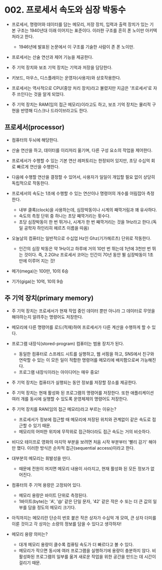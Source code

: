 # 002. 프로세서 속도와 심장 박동수

- 프로세서, 명령어와 데이터를 담는 메모리, 저장 장치, 입력과 출력 장치가 있는 기본 구조는 1940년대 이래 이어지는 표준이다. 이러한 구조를 흔히 폰 노이만 아키텍처라고 한다.

  - 1946년에 발표된 논문에서 이 구조를 기술한 사람이 존 폰 노이만.

- 프로세서는 산술 연산과 제어 기능을 제공한다.

- 주 기억 장치와 보조 기억 장치는 기억과 저장을 담당한다.

- 키보드, 마우스, 디스플레이는 운영자(사용자)와 상호작용한다.

- 프로세서는 역사적으로 CPU(중앙 처리 장치)라고 불렸지만 지금은 '프로세서'로 자주 쓰인다는 것을 알게 되었다.

- 주 기억 장치는 RAM(임의 접근 메모리)이라고도 하고, 보조 기억 장치는 물리적 구현을 반영해 디스크나 드라이브라고도 한다.

## 프로세서(processor)

- 컴퓨터의 두뇌에 해당한다.

- 산술 연산을 하고, 데이터를 이리저리 옮기며, 다른 구성 요소의 작업을 제어한다.

- 프로세서가 수행할 수 있는 기본 연산 레퍼토리는 한정되어 있지만, 초당 수십억 회로 빠르게 연산을 수행한다.

- 다음에 수행할 연산을 결정할 수 있어서, 사용자가 일일이 개입할 필요 없이 상당히 독립적으로 작동한다.

- 프로세서의 속도는 1초에 수행할 수 있는 연산이나 명령어의 개수를 어림잡아 측정한다.

  - 내부 클록(clock)을 사용하는데, 심장박동이나 시계의 째깍거림과 꽤 유사하다.
  - 속도의 측정 단위 중 하나는 초당 째깍거리는 횟수다.
  - 초당 심장박동이 한 번 뛰거나, 시계가 한 번 째깍거리는 것을 1Hz라고 한다.(독일 공학자 하인리히 헤르츠 이름을 따옴)

- 오늘날의 컴퓨터는 일반적으로 수십업 Hz인 Ghz(기가헤르츠) 단위로 작동한다.

  - 인간의 심장 박동은 약 1Hz이고 하루에 거의 10만 번 뛰는데 1년에 3천만 번 뛰는 것이다.
    즉, 2.2Ghz 프로세서 코어는 인간이 70년 동안 뛸 심장박동이 1초 만에 이루어 지는 것!

- 메가(mega)는 100만, 10의 6승

- 기가(giga)는 10억, 10의 9승

## 주 기억 장치(primary memory)

- 주 기억 장치는 프로세서가 현재 작업 중인 데이터 뿐만 아니라 그 데이터로 무엇을 해야하는지 알려주는 명령어도 저장한다.

- 메모리에 다른 명령어를 로드(적재)하여 프로세서가 다른 계산을 수행하게 할 수 있다.

- 프로그램 내장식(stored-program) 컴퓨터는 범용 장치가 된다.

  - 동일한 컴퓨터로 스프레드 시트를 실행하고, 웹 서핑을 하고, SNS에서 친구와 연락할 수 있는 이 모든 일이 적합한 명령어를 메모리에 배치함으로써 가능해진다.
  - 프로그램 내장식이라는 아이디어는 매우 중요!

- 주 기억 장치는 컴퓨터가 실행되는 동안 정보를 저장할 장소를 제공한다.

- 주 기억 장치는 현재 활성화 된 프로그램의 명령어를 저장한다. 또한 애플리케이션 여러 개를 동시에 실행할 수 있도록 운영체제의 명령어도 저장한다.

- 주 기억 장치를 RAN(임의 접근 메모리)라고 부르는 이유는?

  - 프로세서가 정보에 접근할 때 메모리에 저장된 위치와 관계없이 같은 속도로 접근할 수 있기 때문.
  - 메모리의 어떠한 위치에 무작위로 접근하더라도 접근 속도는 거의 비슷하다.

- 비디오 테이프로 영화의 마지막 부분을 보려면 처음 시작 부분부터 '빨리 감기' 해야만 했다. 이러한 방식은 순차적 접근(sequential access)이라고 한다.

- 대부분의 메모리는 휘발성을 띤다.

  - 때문에 전원이 꺼지면 메모리 내용이 사라지고, 현재 활성화 된 모든 정보가 없어진다.

- 컴퓨터의 주 기억 용량은 고정되어 있다.

  - 메모리 용량은 바이트 단위로 측정된다.
  - 1바이트(byte)는 'A', '@' 같은 단일 문자, '42' 같은 작은 수 또는 더 큰 값의 일부를 담을 정도의 메모리 크기다.

- 아직까지는 메모리란 단순히 번호 붙은 작은 상자가 수십억 개 모여, 큰 상자 더미를 이룬 것이고 각 상자는 소량의 정보를 담을 수 있다고 생각하자!

- 메모리 용량 의미는?
  - 대개 메모리 용량이 클수록 컴퓨팅 속도가 더 빠르다고 볼 수 있다.
  - 메모리가 작으면 동시에 여러 프로그램을 실행하기에 용량이 충분하지 않다.
    비활성화된 프로그램의 일부를 옮겨 새로운 작업을 위한 공간을 만드는 데 시간이 걸리기 때문.
